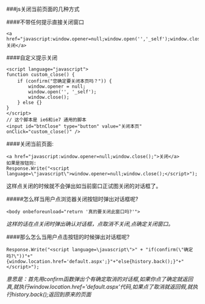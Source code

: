 ###js关闭当前页面的几种方式

####不带任何提示直接关闭窗口

	<a href="javascript:window.opener=null;window.open('','_self');window.close();">关闭</a>

####自定义提示关闭

    <script language="javascript">
    function custom_close() {
        if (confirm("您确定要关闭本页吗？")) {
            window.opener = null;
            window.open('', '_self');
            window.close();
        } else {}
    }
    </script>
    // 这个脚本是 ie6和ie7 通用的脚本
    <input id="btnClose" type="button" value="关闭本页" onClick="custom_close()" />

####关闭当前页面:

	<a href="javascript:window.opener=null;window.close();">关闭</a>
	如果是按钮则:
	Response.Write("<script language=\"javascript\">window.opener=null;window.close();</script>");
这样点关闭的时候就不会弹出如当前窗口正试图关闭的对话框了。

#####怎么样当用户点浏览器关闭按钮时弹出对话框呢?

	<body onbeforeunload="return '真的要关闭此窗口吗?'">
	
*这样的话在点关闭时弹出确认对话框，点取消不关闭,点确定关闭窗口。*

####那么怎么当用户点击按钮的时候弹出对话框呢?

	Response.Write("<script language=\javascript\">" + "if(confirm(\"确定吗?\"))"+"{window.location.href='default.aspx';}"+"else{history.back();}"+"</script>");

*意思是：首先用confirm函数弹出个有确定取消的对话框,如果你点了确定就返回真,就执行window.location.href='default.aspx'代码,如果点了取消就返回假,就执行history.back();返回到原来的页面*